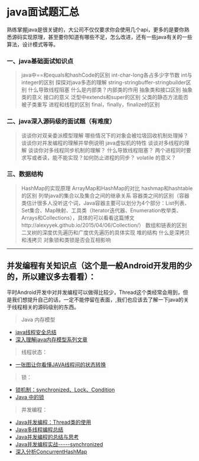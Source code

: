 # java面试题汇总

熟练掌握java是很关键的，大公司不仅仅要求你会使用几个api，更多的是要你熟悉源码实现原理，甚至要你知道有哪些不足，怎么改进，还有一些java有关的一些算法，设计模式等等。

### 一、java基础面试知识点

> java中==和equals和hashCode的区别
> int-char-long各占多少字节数
> int与integer的区别
> 探探对java多态的理解
> string-stringbuffer-stringbuilder区别
> 什么导致线程阻塞
> 什么是内部类？内部类的作用
> 抽象类和接口区别
> 抽象类的意义
> 接口的意义
> 泛型中extends和super的区别
> 父类的静态方法能否被子类重写
> 进程和线程的区别
> final，finally，finalize的区别

### 二、java深入源码级的面试题（有难度）

> 谈谈你对双亲委派模型理解
> 哪些情况下的对象会被垃圾回收机制处理掉？
> 谈谈你对并发编程的理解并举例说明
> java虚拟机的特性
> 谈谈对多线程的理解
> 谈谈你对多线程同步机制的理解？
> 什么导致线程阻塞？
> 两个进程同时要求写或者读，能不能实现？如何防止进程的同步？
> volatile 的意义？

### 三、数据结构

> HashMap的实现原理
> ArrayMap和HashMap的对比
> hashmap和hashtable的区别
> 列举java的集合以及集合之间的继承关系
> 容器类之间的区别（容器类估计很多人没听这个词，Java容器主要可以划分为4个部分：List列表、Set集合、Map映射、工具类（Iterator迭代器、Enumeration枚举类、Arrays和Collections），具体的可以看看这篇博文http://alexyyek.github.io/2015/04/06/Collection/）
> 数组和链表的区别
> 二叉树的深度优先遍历和广度优先遍历的具体实现
> 堆的结构
> 什么是深拷贝和浅拷贝
> 对象锁和类锁是否会互相影响





----

## 并发编程有关知识点（这个是一般Android开发用的少的，所以建议多去看看）：

平时Android开发中对并发编程可以做得比较少，Thread这个类经常会用到，但是我们想提升自己的话，一定不能停留在表面，,我们也应该去了解一下java的关于线程相关的源码级别的东西。


> Java 内存模型

* [java线程安全总结](http://www.iteye.com/topic/806990)
* [深入理解java内存模型系列文章](http://ifeve.com/java-memory-model-0/)

> 线程状态：

* [一张图让你看懂JAVA线程间的状态转换](https://my.oschina.net/mingdongcheng/blog/139263)

> 锁：

* [锁机制：synchronized、Lock、Condition](http://blog.csdn.net/vking_wang/article/details/9952063)
* [Java 中的锁](http://wiki.jikexueyuan.com/project/java-concurrent/locks-in-java.html)

> 并发编程：

* [Java并发编程：Thread类的使用](http://www.cnblogs.com/dolphin0520/p/3920357.html)
* [Java多线程编程总结](http://blog.51cto.com/lavasoft/27069)
* [Java并发编程的总结与思考](https://www.jianshu.com/p/053943a425c3#)
* [Java并发编程实战-----synchronized](http://www.cnblogs.com/chenssy/p/4701027.html)
* [深入分析ConcurrentHashMap](http://www.infoq.com/cn/articles/ConcurrentHashMap#)